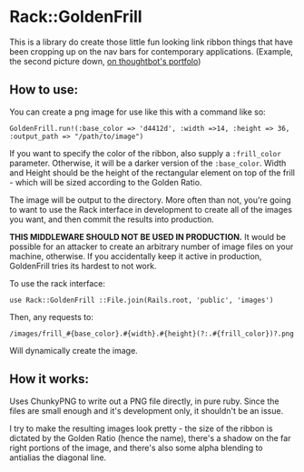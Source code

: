 Rack::GoldenFrill
=================

This is a library do create those little fun looking link ribbon things that have been cropping up on the nav bars for contemporary applications. (Example, the second picture down, <a href="http://thoughtbot.com/portfolio/shortbord/" rel="nofollow">on thoughtbot's portfolo</a>)

How to use:
-----------

You can create a png image for use like this with a command like so:

    GoldenFrill.run!(:base_color => 'd4412d', :width =>14, :height => 36, :output_path => "/path/to/image")
    
If you want to specify the color of the ribbon, also supply a `:frill_color` parameter. Otherwise, it will be a darker version of the `:base_color`. Width and Height should be the height of the rectangular element on top of the frill - which will be sized according to the Golden Ratio.

The image will be output to the directory. More often than not, you're going to want to use the Rack interface in development to create all of the images you want, and then commit the results into production.

**THIS MIDDLEWARE SHOULD NOT BE USED IN PRODUCTION.** It would be possible for an attacker to create an arbitrary number of image files on your machine, otherwise. If you accidentally keep it active in production, GoldenFrill tries its hardest to not work.

To use the rack interface:

    use Rack::GoldenFrill ::File.join(Rails.root, 'public', 'images')
    
Then, any requests to:
    
    /images/frill_#{base_color}.#{width}.#{height}(?:.#{frill_color})?.png
    
Will dynamically create the image.

How it works:
-------------

Uses ChunkyPNG to write out a PNG file directly, in pure ruby. Since the files are small enough and it's development only, it shouldn't be an issue.

I try to make the resulting images look pretty - the size of the ribbon is dictated by the Golden Ratio (hence the name), there's a shadow on the far right portions of the image, and there's also some alpha blending to antialias the diagonal line.